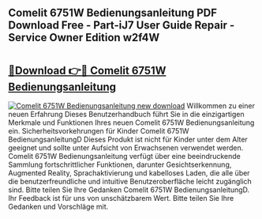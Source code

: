 ## Comelit 6751W Bedienungsanleitung PDF Download Free - Part-iJ7 User Guide Repair - Service Owner Edition w2f4W

# <h2><a href="http://df19ln5.blite.top/?on=Comelit+6751W+Bedienungsanleitung">🔗Download 👉🔴 Comelit 6751W Bedienungsanleitung</a></h2>

[![Comelit 6751W Bedienungsanleitung new download](https://i.imgur.com/lujVjoI.png)](http://df19ln5.blite.top/?on=Comelit+6751W+Bedienungsanleitung)
Willkommen zu einer neuen Erfahrung Dieses Benutzerhandbuch führt Sie in die einzigartigen Merkmale und Funktionen Ihres neuen Comelit 6751W Bedienungsanleitung ein. Sicherheitsvorkehrungen für Kinder Comelit 6751W BedienungsanleitungD Dieses Produkt ist nicht für Kinder unter dem Alter geeignet und sollte unter Aufsicht von Erwachsenen verwendet werden. Comelit 6751W Bedienungsanleitung verfügt über eine beeindruckende Sammlung fortschrittlicher Funktionen, darunter Gesichtserkennung, Augmented Reality, Sprachaktivierung und kabelloses Laden, die alle über die benutzerfreundliche und intuitive Benutzeroberfläche leicht zugänglich sind. Bitte teilen Sie Ihre Gedanken Comelit 6751W BedienungsanleitungD. Ihr Feedback ist für uns von unschätzbarem Wert. Bitte teilen Sie Ihre Gedanken und Vorschläge mit.
